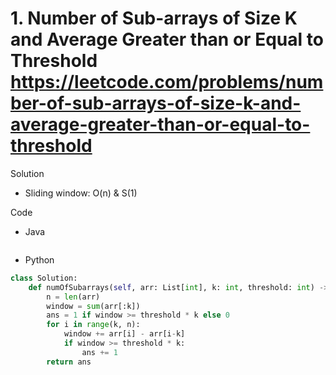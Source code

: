 # 1. Number of Sub-arrays of Size K and Average Greater than or Equal to Threshold https://leetcode.com/problems/number-of-sub-arrays-of-size-k-and-average-greater-than-or-equal-to-threshold

Solution

- Sliding window: O(n) & S(1)

Code

- Java

```java

```

- Python

```python
class Solution:
    def numOfSubarrays(self, arr: List[int], k: int, threshold: int) -> int:
        n = len(arr)
        window = sum(arr[:k])
        ans = 1 if window >= threshold * k else 0
        for i in range(k, n):
            window += arr[i] - arr[i-k]
            if window >= threshold * k:
                ans += 1
        return ans
```
